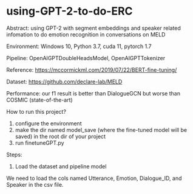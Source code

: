 # using-GPT-2-to-do-ERC
Abstract: using GPT-2 with segment embeddings and speaker related infomation to do emotion recognition in conversations on MELD

Environment: Windows 10, Python 3.7, cuda 11, pytorch 1.7

Pipeline: OpenAIGPTDoubleHeadsModel, OpenAIGPTTokenizer

Reference: https://mccormickml.com/2019/07/22/BERT-fine-tuning/

Dataset: https://github.com/declare-lab/MELD

Performance: our f1 result is better than DialogueGCN but worse than COSMIC (state-of-the-art)

How to run this project?

1. configure the environment
2. make the dir named model_save (where the fine-tuned model will be saved) in the root dir of your project
3. run finetuneGPT.py

Steps:

1. Load the dataset and pipeline model

  We need to load the cols named Utterance, Emotion, Dialogue_ID, and Speaker in the csv file.
